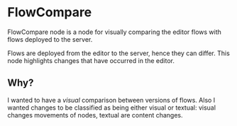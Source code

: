 # FlowCompare

FlowCompare node is a node for visually comparing the editor flows with flows deployed to the server.

Flows are deployed from the editor to the server, hence they can differ. This node highlights changes that have occurred in the editor.

## Why?

I wanted to have a *visual* comparison between versions of flows. Also I wanted changes to be classified as being either visual or textual: visual changes movements of nodes, textual are content changes.

